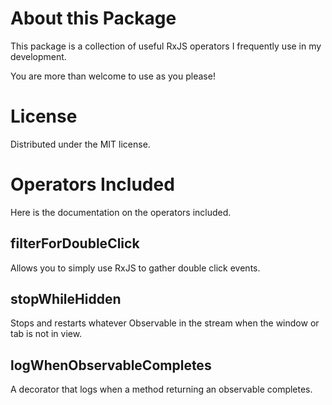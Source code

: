 # About this Package

This package is a collection of useful RxJS operators I frequently use in my development.

You are more than welcome to use as you please!

# License

Distributed under the MIT license.

# Operators Included

Here is the documentation on the operators included.

## filterForDoubleClick

Allows you to simply use RxJS to gather double click events.

## stopWhileHidden

Stops and restarts whatever Observable in the stream when the window or tab is not in view.

## logWhenObservableCompletes

A decorator that logs when a method returning an observable completes.
